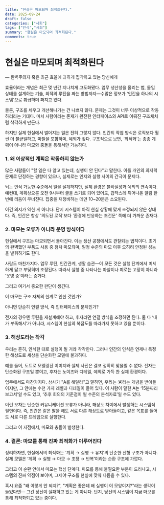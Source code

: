```yaml
---
title: "현실은 마모되며 최적화된다."
date: 2025-09-24
draft: false
categories: ["사회"]
tags: ["인식","사회"]
summary: "현실은 마모되며 최적화된다."
comments: true
---
```


# 현실은 마모되며 최적화된다

— 완벽주의자 혹은 최근 효율에 과하게 집착하고 있는 당신에게

효율이라는 개념은 최근 몇 년간 지나치게 고도화됐다.
업무 생산성을 올리는 법, 몰입 상태를 설계하는 기술, 최적의 루틴을 짜는 방법까지—수많은 정보가 '인간을 하나의 시스템'으로 취급하며 퍼지고 있다.

물론, 구조를 세우고 개선해나가는 건 나쁘지 않다. 문제는 그것이 너무 이상적으로 작동하리라는 기대다. 마치 사람이라는 존재가 완전한 인터페이스와 API로 이뤄진 구조체처럼 착각하게 만든다.

하지만 실제 현실에서 벌어지는 일은 전혀 그렇지 않다.
인간의 작업 방식은 로직보다 훨씬 더 불균일하고, 마찰을 포함하며, 예외가 잦다. 구조적으로 보면, ‘최적화’는 종종 계획이 아니라 마모와 충돌을 통해서만 가능하다.

### 1. 왜 이상적인 계획은 작동하지 않는가

많은 사람들이 "할 일은 다 알고 있는데, 실행이 안 된다"고 말한다.
이를 개인의 의지력 문제로 단정하는 경향이 있으나, 실제로는 인지와 실행 사이의 간극이 문제다.

뇌는 인식 가능한 수준에서 일을 설계하지만, 실제 환경은 불확실성과 예외의 연속이다.
예컨대, 계획상으론 오전 9시부터 글을 쓰기로 되어 있어도, 갑작스레 튀어나온 알림 한 번에 리듬이 무너진다. 집중을 재정비하는 데만 10~20분은 소요된다.

이건 의지가 약한 게 아니다. 단지 시스템이 아직 현실 상황에 맞게 조정되지 않은 상태다.
즉, 인간은 항상 '의도된 로직'보다 '환경에 반응하는 조건문' 쪽에 더 가까운 존재다.

### 2. 마모는 오류가 아니라 운영 방식이다

현실에서 구조는 마모되면서 돌아간다.
이는 생산 공정에서도 관찰되는 법칙이다. 초기의 완벽했던 부품도 사용 중 점차 마모되며, 일정 수준의 마모 이후 오히려 안정된 성능을 발휘하기도 한다.

사람도 마찬가지다.
업무 루틴, 인간관계, 생활 습관—이 모든 것은 실행 단계에서 미세하게 닳고 부딪히며 조정된다.
따라서 실행 중 나타나는 마찰이나 피로는 고장이 아니라 ‘운영 중’이라는 증거다.

그리고 여기서 중요한 판단이 생긴다.

이 마모는 구조 자체의 한계로 인한 것인가?

아니면 단순히 연결 방식, 즉 인터페이스의 문제인가?

전자의 경우엔 루틴을 재설계해야 하고, 후자라면 연결 방식을 조정하면 된다.
둘 다 ‘내가 부족해서’가 아니라, 시스템이 현실의 복잡도를 따라가지 못하고 있을 뿐이다.

### 3. 해상도라는 착각

우리는 흔히, 인식한 대로 실행이 될 거라 착각한다.
그러나 인간의 인식은 언제나 특정한 해상도로 세상을 단순화한 모델에 불과하다.

예를 들어, 도트로 모델링된 이미지와 실제 사진은 결코 정확히 맞물릴 수 없다.
전자는 단순화된 구조일 뿐이고, 후자는 노이즈와 디테일, 예외로 가득 찬 실제 환경이다.

업무에서도 마찬가지다.
상사가 "A를 해달라"고 말하면, 우리는 ‘A’라는 개념을 받아들이지만, 그 안에는 수천 가지 레벨과 디테일이 들어 있다.
이 사람이 말한 A는 ‘15분짜리 보고서’일 수도 있고, ‘추후 회의의 기준점이 될 수준의 분석자료’일 수도 있다.

이런 오차는 단순한 커뮤니케이션 오류가 아니라, 해상도 차이에서 발생하는 시스템적 필연이다.
즉, 인간은 같은 말을 해도 서로 다른 해상도로 받아들이고, 같은 목표를 들어도 서로 다른 프레임으로 실행한다.

그리고 이 지점에서, 마모와 충돌이 발생한다.

### 4. 결론: 마모를 통해 진짜 최적화가 이루어진다

정리하자면, 현실에서의 최적화는 '계획 → 실행 → 유지'의 단순한 선형 구조가 아니다.
실제 모델은 ‘계획 → 실행 → 마모 → 조정 → 반복’이라는 순환 구조에 가깝다.

그리고 이 순환 안에서 마모는 핵심 단계다.
마모를 통해 불필요한 부분이 드러나고, 시스템의 진짜 약점이 보이며, 그제야 구조를 현실에 맞춰 다듬을 수 있다.

혹시 요즘 "왜 이렇게 안 되지?", "계획은 좋은데 왜 실행이 이 모양이지?"라는 생각이 들었다면—
그건 당신이 실패하고 있는 게 아니다.
단지, 당신의 시스템이 지금 마모를 통해 최적화되고 있는 중이다.